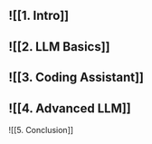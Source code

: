 ![[1. Intro]]
---
![[2. LLM Basics]]
---
![[3. Coding Assistant]]
---
![[4. Advanced LLM]]
---
![[5. Conclusion]]